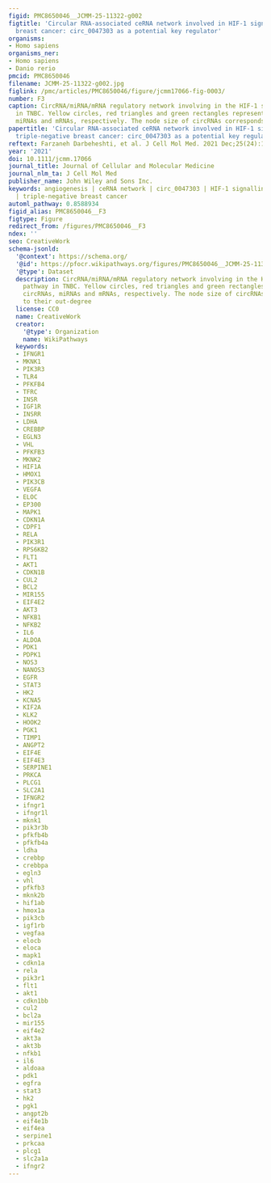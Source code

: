 ```yaml
---
figid: PMC8650046__JCMM-25-11322-g002
figtitle: 'Circular RNA‐associated ceRNA network involved in HIF‐1 signalling in triple‐negative
  breast cancer: circ_0047303 as a potential key regulator'
organisms:
- Homo sapiens
organisms_ner:
- Homo sapiens
- Danio rerio
pmcid: PMC8650046
filename: JCMM-25-11322-g002.jpg
figlink: /pmc/articles/PMC8650046/figure/jcmm17066-fig-0003/
number: F3
caption: CircRNA/miRNA/mRNA regulatory network involving in the HIF‐1 signalling pathway
  in TNBC. Yellow circles, red triangles and green rectangles represent circRNAs,
  miRNAs and mRNAs, respectively. The node size of circRNAs corresponds to their out‐degree
papertitle: 'Circular RNA‐associated ceRNA network involved in HIF‐1 signalling in
  triple‐negative breast cancer: circ_0047303 as a potential key regulator.'
reftext: Farzaneh Darbeheshti, et al. J Cell Mol Med. 2021 Dec;25(24):11322-11332.
year: '2021'
doi: 10.1111/jcmm.17066
journal_title: Journal of Cellular and Molecular Medicine
journal_nlm_ta: J Cell Mol Med
publisher_name: John Wiley and Sons Inc.
keywords: angiogenesis | ceRNA network | circ_0047303 | HIF‐1 signalling | microarray
  | triple‐negative breast cancer
automl_pathway: 0.8588934
figid_alias: PMC8650046__F3
figtype: Figure
redirect_from: /figures/PMC8650046__F3
ndex: ''
seo: CreativeWork
schema-jsonld:
  '@context': https://schema.org/
  '@id': https://pfocr.wikipathways.org/figures/PMC8650046__JCMM-25-11322-g002.html
  '@type': Dataset
  description: CircRNA/miRNA/mRNA regulatory network involving in the HIF‐1 signalling
    pathway in TNBC. Yellow circles, red triangles and green rectangles represent
    circRNAs, miRNAs and mRNAs, respectively. The node size of circRNAs corresponds
    to their out‐degree
  license: CC0
  name: CreativeWork
  creator:
    '@type': Organization
    name: WikiPathways
  keywords:
  - IFNGR1
  - MKNK1
  - PIK3R3
  - TLR4
  - PFKFB4
  - TFRC
  - INSR
  - IGF1R
  - INSRR
  - LDHA
  - CREBBP
  - EGLN3
  - VHL
  - PFKFB3
  - MKNK2
  - HIF1A
  - HMOX1
  - PIK3CB
  - VEGFA
  - ELOC
  - EP300
  - MAPK1
  - CDKN1A
  - CDPF1
  - RELA
  - PIK3R1
  - RPS6KB2
  - FLT1
  - AKT1
  - CDKN1B
  - CUL2
  - BCL2
  - MIR155
  - EIF4E2
  - AKT3
  - NFKB1
  - NFKB2
  - IL6
  - ALDOA
  - PDK1
  - PDPK1
  - NOS3
  - NANOS3
  - EGFR
  - STAT3
  - HK2
  - KCNA5
  - KIF2A
  - KLK2
  - HOOK2
  - PGK1
  - TIMP1
  - ANGPT2
  - EIF4E
  - EIF4E3
  - SERPINE1
  - PRKCA
  - PLCG1
  - SLC2A1
  - IFNGR2
  - ifngr1
  - ifngr1l
  - mknk1
  - pik3r3b
  - pfkfb4b
  - pfkfb4a
  - ldha
  - crebbp
  - crebbpa
  - egln3
  - vhl
  - pfkfb3
  - mknk2b
  - hif1ab
  - hmox1a
  - pik3cb
  - igf1rb
  - vegfaa
  - elocb
  - eloca
  - mapk1
  - cdkn1a
  - rela
  - pik3r1
  - flt1
  - akt1
  - cdkn1bb
  - cul2
  - bcl2a
  - mir155
  - eif4e2
  - akt3a
  - akt3b
  - nfkb1
  - il6
  - aldoaa
  - pdk1
  - egfra
  - stat3
  - hk2
  - pgk1
  - angpt2b
  - eif4e1b
  - eif4ea
  - serpine1
  - prkcaa
  - plcg1
  - slc2a1a
  - ifngr2
---
```

